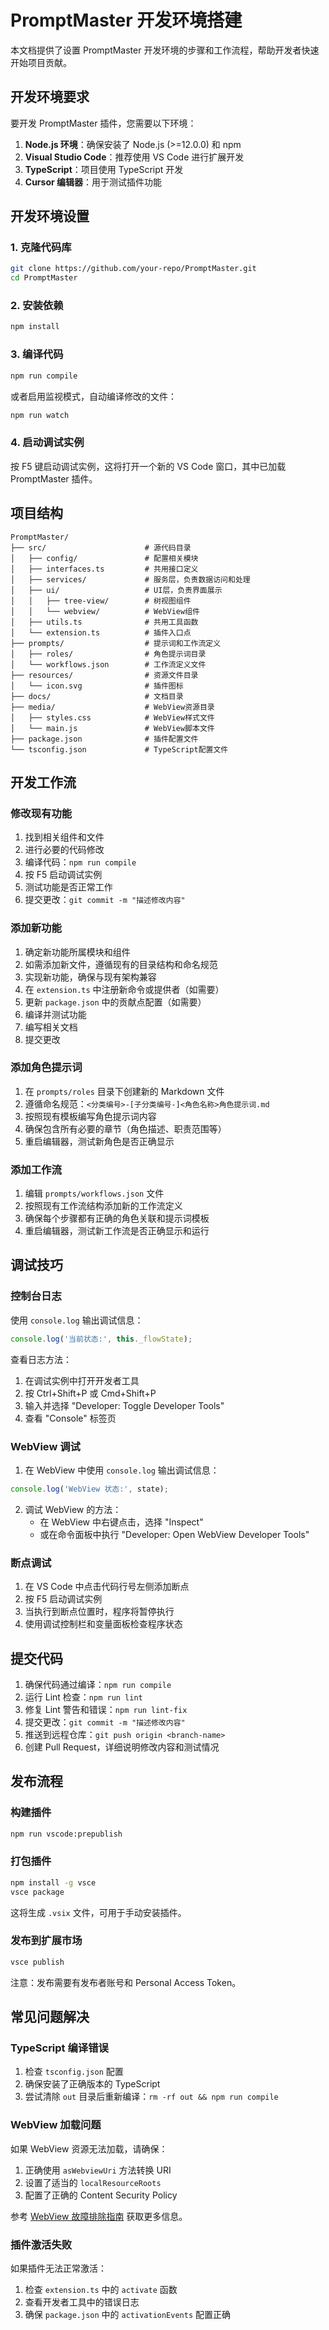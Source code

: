 # PromptMaster 开发环境搭建

本文档提供了设置 PromptMaster 开发环境的步骤和工作流程，帮助开发者快速开始项目贡献。

## 开发环境要求

要开发 PromptMaster 插件，您需要以下环境：

1. **Node.js 环境**：确保安装了 Node.js (>=12.0.0) 和 npm
2. **Visual Studio Code**：推荐使用 VS Code 进行扩展开发
3. **TypeScript**：项目使用 TypeScript 开发
4. **Cursor 编辑器**：用于测试插件功能

## 开发环境设置

### 1. 克隆代码库

```bash
git clone https://github.com/your-repo/PromptMaster.git
cd PromptMaster
```

### 2. 安装依赖

```bash
npm install
```

### 3. 编译代码

```bash
npm run compile
```

或者启用监视模式，自动编译修改的文件：

```bash
npm run watch
```

### 4. 启动调试实例

按 F5 键启动调试实例，这将打开一个新的 VS Code 窗口，其中已加载 PromptMaster 插件。

## 项目结构

```
PromptMaster/
├── src/                      # 源代码目录
│   ├── config/               # 配置相关模块
│   ├── interfaces.ts         # 共用接口定义
│   ├── services/             # 服务层，负责数据访问和处理
│   ├── ui/                   # UI层，负责界面展示
│   │   ├── tree-view/        # 树视图组件
│   │   └── webview/          # WebView组件
│   ├── utils.ts              # 共用工具函数
│   └── extension.ts          # 插件入口点
├── prompts/                  # 提示词和工作流定义
│   ├── roles/                # 角色提示词目录
│   └── workflows.json        # 工作流定义文件
├── resources/                # 资源文件目录
│   └── icon.svg              # 插件图标
├── docs/                     # 文档目录
├── media/                    # WebView资源目录
│   ├── styles.css            # WebView样式文件
│   └── main.js               # WebView脚本文件
├── package.json              # 插件配置文件
└── tsconfig.json             # TypeScript配置文件
```

## 开发工作流

### 修改现有功能

1. 找到相关组件和文件
2. 进行必要的代码修改
3. 编译代码：`npm run compile`
4. 按 F5 启动调试实例
5. 测试功能是否正常工作
6. 提交更改：`git commit -m "描述修改内容"`

### 添加新功能

1. 确定新功能所属模块和组件
2. 如需添加新文件，遵循现有的目录结构和命名规范
3. 实现新功能，确保与现有架构兼容
4. 在 `extension.ts` 中注册新命令或提供者（如需要）
5. 更新 `package.json` 中的贡献点配置（如需要）
6. 编译并测试功能
7. 编写相关文档
8. 提交更改

### 添加角色提示词

1. 在 `prompts/roles` 目录下创建新的 Markdown 文件
2. 遵循命名规范：`<分类编号>-[子分类编号-]<角色名称>角色提示词.md`
3. 按照现有模板编写角色提示词内容
4. 确保包含所有必要的章节（角色描述、职责范围等）
5. 重启编辑器，测试新角色是否正确显示

### 添加工作流

1. 编辑 `prompts/workflows.json` 文件
2. 按照现有工作流结构添加新的工作流定义
3. 确保每个步骤都有正确的角色关联和提示词模板
4. 重启编辑器，测试新工作流是否正确显示和运行

## 调试技巧

### 控制台日志

使用 `console.log` 输出调试信息：

```typescript
console.log('当前状态:', this._flowState);
```

查看日志方法：
1. 在调试实例中打开开发者工具
2. 按 Ctrl+Shift+P 或 Cmd+Shift+P
3. 输入并选择 "Developer: Toggle Developer Tools"
4. 查看 "Console" 标签页

### WebView 调试

1. 在 WebView 中使用 `console.log` 输出调试信息：
```javascript
console.log('WebView 状态:', state);
```

2. 调试 WebView 的方法：
   - 在 WebView 中右键点击，选择 "Inspect"
   - 或在命令面板中执行 "Developer: Open WebView Developer Tools"

### 断点调试

1. 在 VS Code 中点击代码行号左侧添加断点
2. 按 F5 启动调试实例
3. 当执行到断点位置时，程序将暂停执行
4. 使用调试控制栏和变量面板检查程序状态

## 提交代码

1. 确保代码通过编译：`npm run compile`
2. 运行 Lint 检查：`npm run lint`
3. 修复 Lint 警告和错误：`npm run lint-fix`
4. 提交更改：`git commit -m "描述修改内容"`
5. 推送到远程仓库：`git push origin <branch-name>`
6. 创建 Pull Request，详细说明修改内容和测试情况

## 发布流程

### 构建插件

```bash
npm run vscode:prepublish
```

### 打包插件

```bash
npm install -g vsce
vsce package
```

这将生成 `.vsix` 文件，可用于手动安装插件。

### 发布到扩展市场

```bash
vsce publish
```

注意：发布需要有发布者账号和 Personal Access Token。

## 常见问题解决

### TypeScript 编译错误

1. 检查 `tsconfig.json` 配置
2. 确保安装了正确版本的 TypeScript
3. 尝试清除 `out` 目录后重新编译：`rm -rf out && npm run compile`

### WebView 加载问题

如果 WebView 资源无法加载，请确保：
1. 正确使用 `asWebviewUri` 方法转换 URI
2. 设置了适当的 `localResourceRoots`
3. 配置了正确的 Content Security Policy

参考 [WebView 故障排除指南](../用户文档/故障排除.md) 获取更多信息。

### 插件激活失败

如果插件无法正常激活：
1. 检查 `extension.ts` 中的 `activate` 函数
2. 查看开发者工具中的错误日志
3. 确保 `package.json` 中的 `activationEvents` 配置正确 
